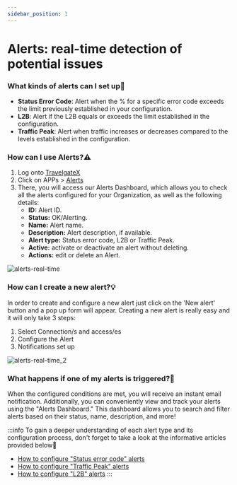 ```yaml
---
sidebar_position: 1
---
```


# Alerts: real-time detection of potential issues

### What kinds of alerts can I set up🚨

- **Status Error Code**: Alert when the % for a specific error code exceeds the limit previously established in your configuration.
- **L2B**: Alert if the L2B equals or exceeds the limit established in the configuration.
- **Traffic Peak**: Alert when traffic increases or decreases compared to the levels established in the configuration.

### How can I use Alerts?⚠️
1. Log onto [TravelgateX](https://www.travelgatex.com/)
1. Click on APPs > [Alerts](https://app.travelgatex.com/alerts)
1. There, you will access our Alerts Dashboard, which allows you to check all the alerts configured for your Organization, as well as the following details:
    - **ID:** Alert ID.
    - **Status:** OK/Alerting. 
    - **Name:** Alert name.
    - **Description:** Alert description, if available.
    - **Alert type:** Status error code, L2B or Traffic Peak.
    - **Active:** activate or deactivate an alert without deleting.
    - **Actions:** edit or delete an Alert.

![alerts-real-time](https://storage.travelgate.com/kbase/alerts-real-time.jpg)

### How can I create a new alert?💡
In order to create and configure a new alert just click on the 'New alert' button and a pop up form will appear. Creating a new alert is really easy and it will only take 3 steps:

1. Select Connection/s and access/es
2. Configure the Alert
3. Notifications set up

![alerts-real-time_2](https://storage.travelgate.com/kbase/alerts-real-time_2.jpg)

### What happens if one of my alerts is triggered?🔔
When the configured conditions are met, you will receive an instant email notification. Additionally, you can conveniently view and track your alerts using the "Alerts Dashboard." This dashboard allows you to search and filter alerts based on their status, name, description, and more!

:::info
To gain a deeper understanding of each alert type and its configuration process, don't forget to take a look at the informative articles provided below🚀
- [How to configure "Status error code" alerts](/kb/apps/monitoring-apps/alerts/alerts-status-error)
- [How to configure "Traffic Peak" alerts](/kb/apps/monitoring-apps/alerts/alerts-traffic-peak)
- [How to configure "L2B" alerts](/kb/apps/monitoring-apps/alerts/alerts-l2b)
:::